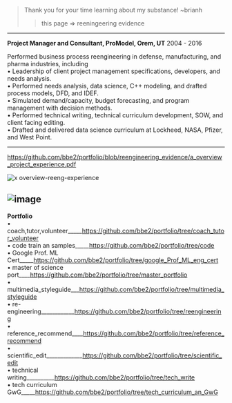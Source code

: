 > Thank you for your time learning about my substance! ~brianh
>> this page => reeningeering evidence  
---------

**Project Manager and Consultant, ProModel, Orem, UT** 2004 - 2016  

Performed business process reengineering in defense, manufacturing, and pharma industries, including  
• Leadership of client project management specifications, developers, and needs analysis.  
• Performed needs analysis, data science, C++ modeling, and drafted process models, DFD, and IDEF.  
• Simulated demand/capacity, budget forecasting, and program management with decision methods.  
• Performed technical writing, technical curriculum development, SOW, and client facing editing.  
• Drafted and delivered data science curriculum at Lockheed, NASA, Pfizer, and West Point.  

--------------------
https://github.com/bbe2/portfolio/blob/reengineering_evidence/a_overview_project_experience.pdf

![x overview-reeng-experience](https://user-images.githubusercontent.com/59778456/193808729-8bd21bf0-a79b-4df8-a27a-49512a3f9cde.JPG)

![image](https://user-images.githubusercontent.com/59778456/201487300-efc0a79b-fb39-4a7a-8d10-3cd64da28dd3.png)
-------------
**Portfolio**  
• coach,tutor,volunteer_____https://github.com/bbe2/portfolio/tree/coach_tutor_volunteer  
• code train an samples_____https://github.com/bbe2/portfolio/tree/code  
• Google Prof. ML Cert_____https://github.com/bbe2/portfolio/tree/google_Prof_ML_eng_cert  
• master of science port____https://github.com/bbe2/portfolio/tree/master_portfolio  
• multimedia_styleguide___https://github.com/bbe2/portfolio/tree/multimedia_styleguide  
• re-engineering____________https://github.com/bbe2/portfolio/tree/reengineering  
• reference_recommend____https://github.com/bbe2/portfolio/tree/reference_recommend  
• scientific_edit_____________https://github.com/bbe2/portfolio/tree/scientific_edit  
• technical writing__________https://github.com/bbe2/portfolio/tree/tech_write  
• tech curriculum GwG_____https://github.com/bbe2/portfolio/tree/tech_curriculum_an_GwG  






